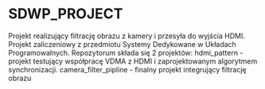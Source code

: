 # SDWP_PROJECT
Projekt realizujący filtrację obrazu z kamery i przesyła do wyjścia HDMI. Projekt zaliczeniowy z przedmiotu Systemy Dedykowane w Układach Programowalnych. Repozytorum składa się 2 projektów: hdmi_pattern - projekt testujący współpracę VDMA z HDMI i zaprojektowanym algorytmem synchronizacji. camera_filter_pipline - finalny projekt integrujący filtrację obrazu
